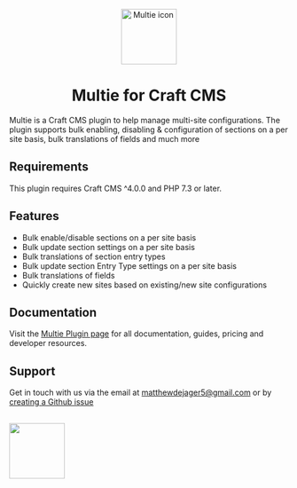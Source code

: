 <p align="center"><img src="src/icon-mask.svg" width="100" height="100" alt="Multie icon"></p>
<h1 align="center">Multie for Craft CMS</h1>

Multie is a Craft CMS plugin to help manage multi-site configurations. The plugin supports bulk enabling, disabling & configuration of sections on a per site basis, bulk translations of fields and much more

## Requirements

This plugin requires Craft CMS ^4.0.0 and PHP 7.3 or later.

## Features
- Bulk enable/disable sections on a per site basis
- Bulk update section settings on a per site basis
- Bulk translations of section entry types
- Bulk update section Entry Type settings on a per site basis
- Bulk translations of fields
- Quickly create new sites based on existing/new site configurations

## Documentation
Visit the [Multie Plugin page](https://plugins.craftcms.com/multie) for all documentation, guides, pricing and developer resources.


## Support
Get in touch with us via the email at matthewdejager5@gmail.com or by [creating a Github issue](https://github.com/MattDeJager/Craft-Multie/issues)

<h2></h2>


<img width="100" src="src/boost.svg">


